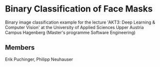 # Binary Classification of Face Masks
Binary image classification example for the lecture 'AKT3: Deep Learning &amp; Computer Vision' at the University of Applied Sciences Upper Austria Campus Hagenberg (Master's programme Software Engineering)
## Members
Erik Puchinger, Philipp Neuhauser
